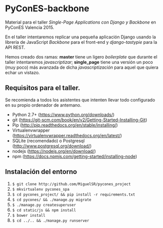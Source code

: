 # PyConES-backbone

Material para el taller *Single-Page Applications con Django y Backbone* en PyConES Valencia 2015.

En el taller intentaremos replicar una pequeña aplicación Django usando la librería de JavaScript *Backbone* para el front-end y *django-tastypie* para la API REST.

Hemos creado dos ramas: **master** tiene un ligero *boilerplate* que durante el taller intentaremos *javascriptizar*; **single_page** tiene una versión un poco (muy poco) más avanzada de dicha *javascriptización* para aquel que quiera echar un vistazo.

## Requisitos para el taller.
Se recomienda a todos los asistentes que intenten llevar todo configurado en su propio ordenador de antemano.

* Python 2.7+ (https://www.python.org/downloads/)
* git (https://git-scm.com/book/en/v2/Getting-Started-Installing-Git)
* Pip (http://pip.readthedocs.org/en/stable/installing/)
* Virtualenvwrapper (https://virtualenvwrapper.readthedocs.org/en/latest/)
* SQLite (recomendado) o Postgresql (http://www.postgresql.org/download/)
* nodejs (https://nodejs.org/en/download/)
* npm (https://docs.npmjs.com/getting-started/installing-node)


## Instalación del entorno

1. `$ git clone http://github.com/MiguelSR/pycones_project`
2. `$ mkvirtualenv pycones_spa`
3. `$ cd pycones_project/ && pip install -r requirements.txt`
4. `$ cd pycones/ && ./manage.py migrate`
5. `$ ./manage.py createsuperuser`
6. `$ cd static/js && npm install`
7. `$ bower install`
8. `$ cd ../.. && ./manage.py runserver`
